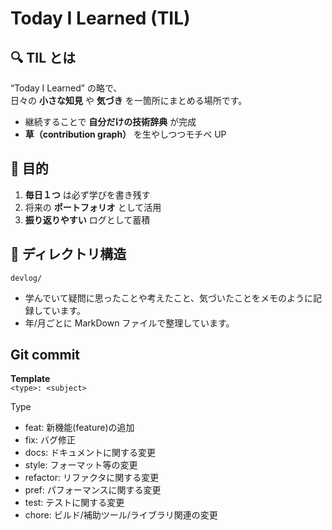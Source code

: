# Today I Learned (TIL)

## 🔍 TIL とは

“Today I Learned” の略で、  
日々の **小さな知見** や **気づき** を一箇所にまとめる場所です。

- 継続することで **自分だけの技術辞典** が完成
- **草（contribution graph）** を生やしつつモチベ UP

## 🎯 目的

1. **毎日１つ** は必ず学びを書き残す
2. 将来の **ポートフォリオ** として活用
3. **振り返りやすい** ログとして蓄積

## 📂 ディレクトリ構造

`devlog/`

- 学んでいて疑問に思ったことや考えたこと、気づいたことをメモのように記録しています。
- 年/月ごとに MarkDown ファイルで整理しています。

## Git commit

**Template**  
`<type>: <subject>`

Type

- feat: 新機能(feature)の追加
- fix: バグ修正
- docs: ドキュメントに関する変更
- style: フォーマット等の変更
- refactor: リファクタに関する変更
- pref: パフォーマンスに関する変更
- test: テストに関する変更
- chore: ビルド/補助ツール/ライブラリ関連の変更
